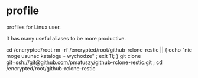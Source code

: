# profile
profiles for Linux user. 

It has many useful aliases to be more productive.


cd /encrypted/root
rm -rf /encrypted/root/github-rclone-restic || { echo "nie moge usunac katalogu - wychodze" ; exit 11; }
git clone git+ssh://git@github.com/pmatuszy/github-rclone-restic.git ;
cd /encrypted/root/github-rclone-restic
